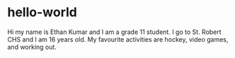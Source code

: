 # hello-world
Hi my name is Ethan Kumar and I am a grade 11 student. I go to St. Robert CHS and I am 16 years old. My favourite activities are hockey, video games, and working out.
